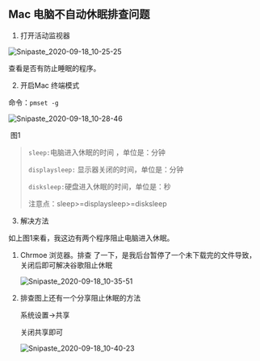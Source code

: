 ## Mac 电脑不自动休眠排查问题

1. 打开活动监视器

![Snipaste_2020-09-18_10-25-25](https://cdn.jsdelivr.net/gh/momo13795/upic_picture@master/uPic/Snipaste_2020-09-18_10-25-25.png)

查看是否有防止睡眠的程序。

2. 开启Mac 终端模式

命令：`pmset -g`

![Snipaste_2020-09-18_10-28-46](https://cdn.jsdelivr.net/gh/momo13795/upic_picture@master/uPic/Snipaste_2020-09-18_10-28-46.png)

​					图1

> `sleep:`电脑进入休眠的时间 ，单位是：分钟
>
> `displaysleep:` 显示器关闭的时间，单位是：分钟
>
> `disksleep:`硬盘进入休眠的时间，单位是：秒
>
> 注意点：sleep>=displaysleep>=disksleep

3. 解决方法

如上图1来看，我这边有两个程序阻止电脑进入休眠。

1. Chrmoe 浏览器。排查 了一下，是我后台暂停了一个未下载完的文件导致，关闭后即可解决谷歌阻止休眠

   ![Snipaste_2020-09-18_10-35-51](https://cdn.jsdelivr.net/gh/momo13795/upic_picture@master/uPic/Snipaste_2020-09-18_10-35-51.png)
   
2. 排查图上还有一个分享阻止休眠的方法
   
   系统设置->共享  
   
   关闭共享即可
   
   ![Snipaste_2020-09-18_10-40-23](https://cdn.jsdelivr.net/gh/momo13795/upic_picture@master/uPic/Snipaste_2020-09-18_10-40-23.png)